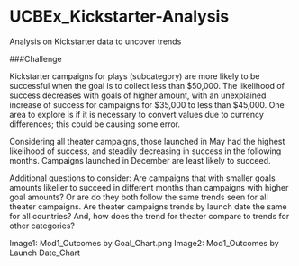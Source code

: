 # UCBEx_Kickstarter-Analysis
Analysis on Kickstarter data to uncover trends

###Challenge

Kickstarter campaigns for plays (subcategory) are more likely to be successful when the goal is to collect less than $50,000.  The likelihood of success decreases with goals of higher amount, with an unexplained increase of success for campaigns for $35,000 to less than $45,000.  One area to explore is if it is necessary to convert values due to currency differences; this could be causing some error.  

Considering all theater campaigns, those launched in May had the highest likelihood of success, and steadily decreasing in success in the following months.  Campaigns launched in December are least likely to succeed. 

Additional questions to consider: Are campaigns that with smaller goals amounts likelier to succeed in different months than campaigns with higher goal amounts? Or are do they both follow the same trends seen for all theater campaigns.  Are theater campaigns trends by launch date the same for all countries? And, how does the trend for theater compare to trends for other categories?

Image1: Mod1_Outcomes by Goal_Chart.png
Image2: Mod1_Outcomes by Launch Date_Chart
